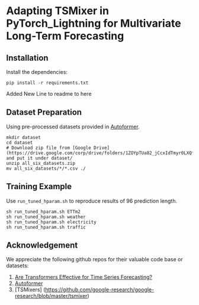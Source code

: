 # Adapting TSMixer in PyTorch_Lightning for Multivariate Long-Term Forecasting

## Installation
Install the dependencies:
```
pip install -r requirements.txt
```
Added New Line to readme to here
## Dataset Preparation
Using pre-processed datasets provided in [Autoformer](https://github.com/thuml/Autoformer).
```
mkdir dataset
cd dataset
# Download zip file from [Google Drive](https://drive.google.com/corp/drive/folders/1ZOYpTUa82_jCcxIdTmyr0LXQfvaM9vIy) and put it under dataset/
unzip all_six_datasets.zip
mv all_six_datasets/*/*.csv ./
```

## Training Example
Use `run_tuned_hparam.sh` to reproduce results of 96 prediction length.
```
sh run_tuned_hparam.sh ETTm2
sh run_tuned_hparam.sh weather
sh run_tuned_hparam.sh electricity
sh run_tuned_hparam.sh traffic
```

## Acknowledgement
We appreciate the following github repos for their valuable code base or datasets:
1. [Are Transformers Effective for Time Series Forecasting?](https://github.com/cure-lab/LTSF-Linear)
2. [Autoformer](https://github.com/thuml/Autoformer)
3. [TSMixers] (https://github.com/google-research/google-research/blob/master/tsmixer)
